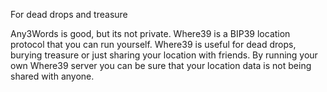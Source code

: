 For dead drops and treasure

Any3Words is good, but its not private. Where39 is a BIP39 location protocol that you can run yourself.
Where39 is useful for dead drops, burying treasure or just sharing your location with friends.
By running your own Where39 server you can be sure that your location data is not being shared with anyone.
